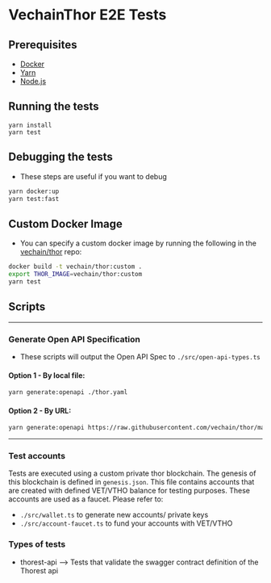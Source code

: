 # VechainThor E2E Tests

## Prerequisites

-   [Docker](https://docs.docker.com/install/)
-   [Yarn](https://yarnpkg.com/en/docs/install)
-   [Node.js](https://nodejs.org/en/download/)

## Running the tests

```shell
yarn install
yarn test
```

## Debugging the tests

-   These steps are useful if you want to debug

```bash
yarn docker:up
yarn test:fast
```

## Custom Docker Image

-   You can specify a custom docker image by running the following in the [vechain/thor](https://github.com/vechain/thor)
    repo:

```bash
docker build -t vechain/thor:custom .
export THOR_IMAGE=vechain/thor:custom
yarn test
```

## Scripts

---

### Generate Open API Specification

-   These scripts will output the Open API Spec to `./src/open-api-types.ts`

#### **Option 1** - By local file:

```bash
yarn generate:openapi ./thor.yaml
```

#### **Option 2** - By URL:

```bash
yarn generate:openapi https://raw.githubusercontent.com/vechain/thor/master/api/doc/thor.yaml
```

---

### Test accounts

Tests are executed using a custom private thor blockchain. The genesis of this blockchain is defined in `genesis.json`.
This file contains accounts that are created with defined VET/VTHO balance for testing purposes. These accounts are used
as a faucet. Please refer to:

-   `./src/wallet.ts` to generate new accounts/ private keys
-   `./src/account-faucet.ts` to fund your accounts with VET/VTHO

### Types of tests

-   thorest-api --> Tests that validate the swagger contract definition of the Thorest api
